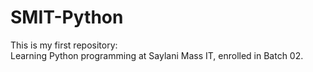 # SMIT-Python
This is my first repository:
<br>
Learning Python programming at Saylani Mass IT, enrolled in Batch 02.